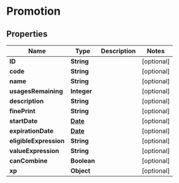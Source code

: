 
# Promotion

## Properties
Name | Type | Description | Notes
------------ | ------------- | ------------- | -------------
**ID** | **String** |  |  [optional]
**code** | **String** |  |  [optional]
**name** | **String** |  |  [optional]
**usagesRemaining** | **Integer** |  |  [optional]
**description** | **String** |  |  [optional]
**finePrint** | **String** |  |  [optional]
**startDate** | [**Date**](Date.md) |  |  [optional]
**expirationDate** | [**Date**](Date.md) |  |  [optional]
**eligibleExpression** | **String** |  |  [optional]
**valueExpression** | **String** |  |  [optional]
**canCombine** | **Boolean** |  |  [optional]
**xp** | **Object** |  |  [optional]



